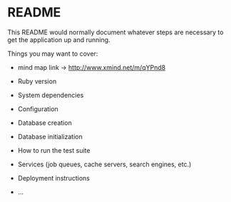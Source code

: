 # README
   
This README would normally document whatever steps are necessary to get the
application up and running.


Things you may want to cover:

* mind map link -> http://www.xmind.net/m/qYPnd8

* Ruby version

* System dependencies

* Configuration

* Database creation

* Database initialization

* How to run the test suite

* Services (job queues, cache servers, search engines, etc.)

* Deployment instructions

* ...
